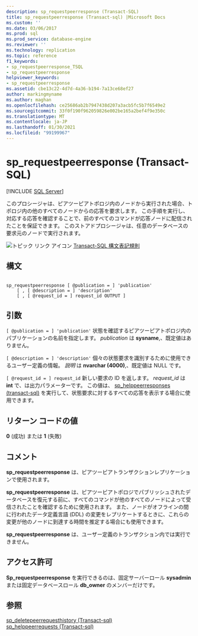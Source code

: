 ```yaml
---
description: sp_requestpeerresponse (Transact-SQL)
title: sp_requestpeerresponse (Transact-sql) |Microsoft Docs
ms.custom: ''
ms.date: 03/06/2017
ms.prod: sql
ms.prod_service: database-engine
ms.reviewer: ''
ms.technology: replication
ms.topic: reference
f1_keywords:
- sp_requestpeerresponse_TSQL
- sp_requestpeerresponse
helpviewer_keywords:
- sp_requestpeerresponse
ms.assetid: cbe13c22-4d7d-4a36-b194-7a13ce68ef27
author: markingmyname
ms.author: maghan
ms.openlocfilehash: ce25686ab2b7947438d207a3acb5fc5b7f6549e2
ms.sourcegitcommit: 33f0f190f962059826e002be165a2bef4f9e350c
ms.translationtype: MT
ms.contentlocale: ja-JP
ms.lasthandoff: 01/30/2021
ms.locfileid: "99199967"
---
```

# <a name="sp_requestpeerresponse-transact-sql"></a>sp_requestpeerresponse (Transact-SQL)
[!INCLUDE [SQL Server](../../includes/applies-to-version/sqlserver.md)]

  このプロシージャは、ピアツーピアトポロジ内のノードから実行された場合、トポロジ内の他のすべてのノードからの応答を要求します。 この手順を実行し、対応する応答を確認することで、前のすべてのコマンドが応答ノードに配信されたことを保証できます。 このストアドプロシージャは、任意のデータベースの要求元のノードで実行されます。  
  
 ![トピック リンク アイコン](../../database-engine/configure-windows/media/topic-link.gif "トピック リンク アイコン") [Transact-SQL 構文表記規則](../../t-sql/language-elements/transact-sql-syntax-conventions-transact-sql.md)  
  
## <a name="syntax"></a>構文  
  
```  
  
sp_requestpeerresponse [ @publication = ] 'publication'  
    [ , [ @description = ] 'description'  
    [ , [ @request_id = ] request_id OUTPUT ]  
```  
  
## <a name="arguments"></a>引数  
`[ @publication = ] 'publication'` 状態を確認するピアツーピアトポロジ内のパブリケーションの名前を指定します。 *publication* は **sysname**,、既定値はありません。  
  
`[ @description = ] 'description'` 個々の状態要求を識別するために使用できるユーザー定義の情報。 *説明* は **nvarchar (4000)**,、既定値は NULL です。  
  
`[ @request_id = ] request_id` 新しい要求の ID を返します。 *request_id* は **int** で、は出力パラメーターです。 この値は、 [sp_helppeerresponses &#40;transact-sql&#41;](../../relational-databases/system-stored-procedures/sp-helppeerresponses-transact-sql.md) を実行して、状態要求に対するすべての応答を表示する場合に使用できます。  
  
## <a name="return-code-values"></a>リターン コードの値  
 **0** (成功) または **1** (失敗)  
  
## <a name="remarks"></a>コメント  
 **sp_requestpeerresponse** は、ピアツーピアトランザクションレプリケーションで使用されます。  
  
 **sp_requestpeerresponse** は、ピアツーピアトポロジでパブリッシュされたデータベースを復元する前に、すべてのコマンドが他のすべてのノードによって受信されたことを確認するために使用されます。 また、ノードがオフラインの間に行われたデータ定義言語 (DDL) の変更をレプリケートするときに、これらの変更が他のノードに到達する時間を推定する場合にも使用できます。  
  
 **sp_requestpeerresponse** は、ユーザー定義のトランザクション内では実行できません。  
  
## <a name="permissions"></a>アクセス許可  
 **Sp_requestpeerresponse** を実行できるのは、固定サーバーロール **sysadmin** または固定データベースロール **db_owner** のメンバーだけです。  
  
## <a name="see-also"></a>参照  
 [sp_deletepeerrequesthistory &#40;Transact-sql&#41;](../../relational-databases/system-stored-procedures/sp-deletepeerrequesthistory-transact-sql.md)   
 [sp_helppeerrequests &#40;Transact-sql&#41;](../../relational-databases/system-stored-procedures/sp-helppeerrequests-transact-sql.md)  
  
  
